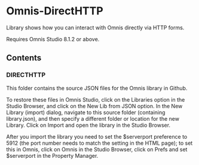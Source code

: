 # Omnis-DirectHTTP
Library shows how you can interact with Omnis directly via HTTP forms.

Requires Omnis Studio 8.1.2 or above.

## Contents
### DIRECTHTTP
This folder contains the source JSON files for the Omnis library in Github. 

To restore these files in Omnis Studio, click on the Libraries option in the Studio Browser, and click on the New Lib from JSON option. In the New Library (import) dialog, navigate to this source folder (containing library.json), and then specify a different folder or location for the new Library. Click on Import and open the library in the Studio Browser. 

After you import the library you need to set the $serverport preference to 5912 (the port number needs to match the setting in the HTML page); to set this in Omnis, click on Omnis in the Studio Browser, click on Prefs and set $serverport in the Property Manager.
